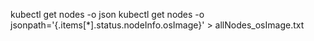 kubectl get nodes -o json
kubectl get nodes -o jsonpath='{.items[*].status.nodeInfo.osImage}' > allNodes_osImage.txt